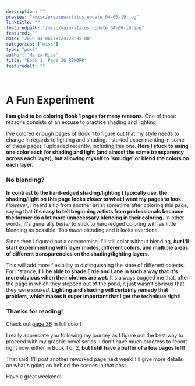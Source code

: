 ```yaml
---
description: ""
preview: "/misc/preview/status_update_04-06-19.jpg"
linktitle: ""
featuredpath: "/misc/main/status_update_04-06-19.jpg"
featured: ""
date: "2019-04-06T18:24:28-05:00"
categories: ["misc"]
type: "post"
author: "Maria Rice"
title: "Book 1, Page 36 REWORK"
featuredalt: ""

---
```


# A Fun Experiment 

**I am glad to be coloring Book 1 pages for many reasons.** One of those reasons consists of an excuse to practice shading and lighting. 

I've colored enough pages of Book 1 to figure out that my style needs to change in regards to lighting and shading. I started experimenting in some of these pages I uploaded recently, including this one. **Here I stuck to using one color each for shading and light (and almost the same transparency across each layer), but allowing myself to 'smudge' or blend the colors on each layer.** 

### No blending?

**In contrast to the hard-edged shading/lighting I typically use, the shading/light on this page looks _closer_ to what I want my pages to look.** _However_, I heard a tip from another artist sometime after coloring this page, saying that **it's easy to tell beginning artists from professionals because the former do a lot more unnecessary blending in their coloring.** In other words, it's generally _better_ to stick to hard-edged coloring with as little blending as possible. Too _much_ blending and it looks overdone. 

Since then I figured out a compromise. I'll still color without blending, **_but_ I'll start experimenting with layer modes, different colors, and multiple areas of different transparencies on the shading/lighting layers.** 

This will add more flexibility to distinguishing the state of different objects. For instance, **I'll be able to shade Errie and Lane in such a way that it's more obvious when their clothes are wet.** It's always bugged me that, after the page in which they stepped out of the pond, it just wasn't obvious that they were _soaked_. **Lighting and shading will certainly remedy that problem, which makes it super important that I get the technique right!**

### Thanks for reading!

Check out [page 36](https://mcrice123.github.io/morphic/blog/book-1-page-36/) in full color! 

I really appreciate you following my journey as I figure out the best way to proceed with my graphic novel series. I don't have much progress to report right now, either in Book 1 or 2, **but I still have a buffer of a few pages left!** 

That said, I'll post another reworked page next week! I'll give more details on what's going on behind the scenes in that post. 

Have a great weekend!

